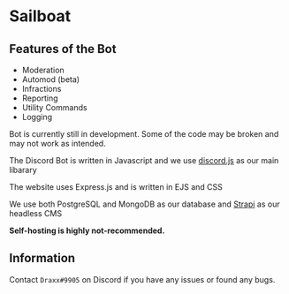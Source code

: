 # Sailboat

## Features of the Bot

* Moderation
* Automod (beta)&#x20;
* Infractions
* Reporting
* Utility Commands
* Logging&#x20;

Bot is currently still in development. Some of the code may be broken and may not work as intended.

The Discord Bot is written in Javascript and we use [discord.js](https://discord.js.org) as our main libarary&#x20;

The website uses Express.js and is written in EJS and CSS

We use both PostgreSQL and MongoDB as our database and [Strapi](https://strapi.io) as our headless CMS&#x20;

**Self-hosting is highly not-recommended.**

## Information

Contact `Draxx#9905` on Discord if you have any issues or found any bugs.
